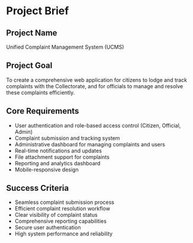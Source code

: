 # Project Brief

## Project Name

Unified Complaint Management System (UCMS)

## Project Goal

To create a comprehensive web application for citizens to lodge and track complaints with the Collectorate, and for officials to manage and resolve these complaints efficiently.

## Core Requirements

- User authentication and role-based access control (Citizen, Official, Admin)
- Complaint submission and tracking system
- Administrative dashboard for managing complaints and users
- Real-time notifications and updates
- File attachment support for complaints
- Reporting and analytics dashboard
- Mobile-responsive design

## Success Criteria

- Seamless complaint submission process
- Efficient complaint resolution workflow
- Clear visibility of complaint status
- Comprehensive reporting capabilities
- Secure user authentication
- High system performance and reliability
